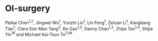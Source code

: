 # OI-surgery

Peikai Chen<sup>1,2</sup>, Jingwei Wu<sup>1</sup>, Yunzhi Lin<sup>1</sup>, Lin Feng<sup>1</sup>, Zeluan Li<sup>1</sup>, 
Kangkang Tian<sup>1</sup>, Clara Sze-Man Tang<sup>3</sup>, Bo Gao<sup>1,2</sup>, Danny Chan<sup>1,2</sup>, 
Zhijia Tan<sup>1,4</sup>, Shijie Yin<sup>1#</sup> and Michael Kai-Tsun To<sup>1,4#</sup>

